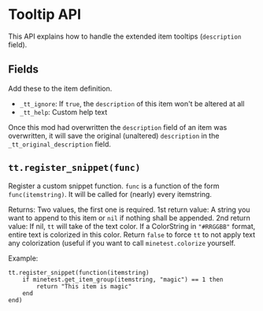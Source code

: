 # Tooltip API
This API explains how to handle the extended item tooltips (`description` field).

## Fields

Add these to the item definition.

* `_tt_ignore`: If `true`, the `description` of this item won't be altered at all
* `_tt_help`: Custom help text

Once this mod had overwritten the `description` field of an item was overwritten, it will save the original (unaltered) `description` in the `_tt_original_description` field.

## `tt.register_snippet(func)`

Register a custom snippet function.
`func` is a function of the form `func(itemstring)`.
It will be called for (nearly) every itemstring.

Returns: Two values, the first one is required.
1st return value: A string you want to append to this item or `nil` if nothing shall be appended.
2nd return value: If nil, `tt` will take of the text color. If a ColorString in `"#RRGGBB"` format, entire text is colorized in this color. Return `false` to force `tt` to not apply text any colorization (useful if you want to call `minetest.colorize` yourself.

Example:

```
tt.register_snippet(function(itemstring)
	if minetest.get_item_group(itemstring, "magic") == 1 then
		return "This item is magic"
	end
end)
```

